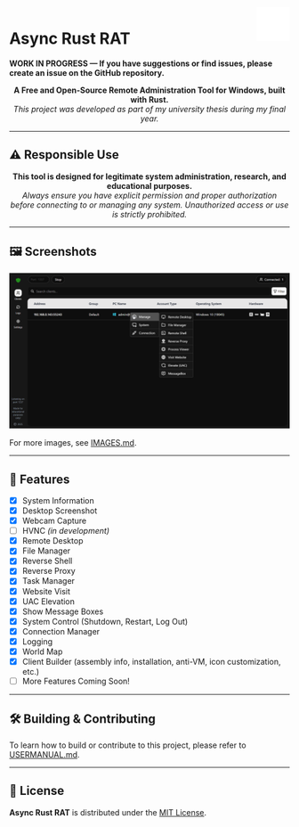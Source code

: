 <img src="/server/src-tauri/icons/512x512.png" alt="logo" title="bloodin" align="right" height="60px" />

# Async Rust RAT
**WORK IN PROGRESS — If you have suggestions or find issues, please create an issue on the GitHub repository.**

<p align="center">
  <strong>A Free and Open-Source Remote Administration Tool for Windows, built with Rust.</strong><br>
  <em>This project was developed as part of my university thesis during my final year.</em>
</p>

---

## ⚠️ Responsible Use

<p align="center">
  <strong>This tool is designed for legitimate system administration, research, and educational purposes.</strong><br>
  <em>Always ensure you have explicit permission and proper authorization before connecting to or managing any system. Unauthorized access or use is strictly prohibited.</em>
</p>

---

## 🖼️ Screenshots

![Home](images/home.png)

For more images, see [IMAGES.md](IMAGES.md).

---

## 🔱 Features

- [x] System Information
- [x] Desktop Screenshot
- [x] Webcam Capture
- [ ] HVNC *(in development)*
- [x] Remote Desktop
- [x] File Manager
- [x] Reverse Shell
- [x] Reverse Proxy
- [x] Task Manager
- [x] Website Visit
- [x] UAC Elevation
- [x] Show Message Boxes
- [x] System Control (Shutdown, Restart, Log Out)
- [x] Connection Manager
- [x] Logging
- [x] World Map
- [x] Client Builder (assembly info, installation, anti-VM, icon customization, etc.)
- [ ] More Features Coming Soon!

---

## 🛠️ Building & Contributing

To learn how to build or contribute to this project, please refer to [USERMANUAL.md](USERMANUAL.md).

---

## 📄 License

**Async Rust RAT** is distributed under the [MIT License](LICENSE).
